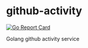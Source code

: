 # github-activity

[![Go Report Card](https://goreportcard.com/badge/github.com/JustinDFuller/github-activity)](https://goreportcard.com/report/github.com/JustinDFuller/github-activity)

Golang github activity service
